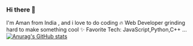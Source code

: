 ### Hi there 👋

I'm Aman from India , and i love to do coding 
🔥 Web Developer grinding hard to make something cool
✨ Favorite Tech: JavaScript,Python,C++ ...
[![Anurag's GitHub stats](https://github-readme-stats.vercel.app/api?username=amansingh179)](https://github.com/anuraghazra/github-readme-stats)
